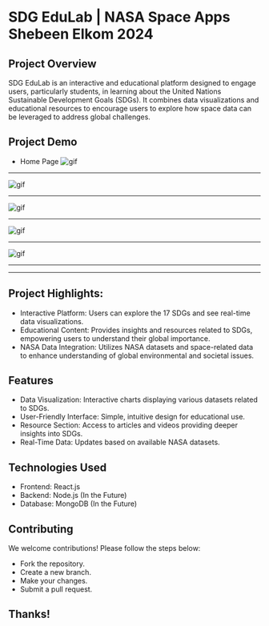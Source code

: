 # SDG EduLab | NASA Space Apps Shebeen Elkom 2024

## Project Overview
SDG EduLab is an interactive and educational platform designed to engage users, particularly students, in learning about the United Nations Sustainable Development Goals (SDGs). It combines data visualizations and educational resources to encourage users to explore how space data can be leveraged to address global challenges.

## Project Demo
- Home Page
![gif](Gifs_Demo/GIF_1.gif)

---

![gif](Gifs_Demo/GIF_2.gif)

---

![gif](Gifs_Demo/GIF_3.gif)

---

![gif](Gifs_Demo/GIF_4.gif)

---

![gif](Gifs_Demo/GIF_5.gif)


---
---

## Project Highlights:
- Interactive Platform: Users can explore the 17 SDGs and see real-time data visualizations.
- Educational Content: Provides insights and resources related to SDGs, empowering users to understand their global importance.
- NASA Data Integration: Utilizes NASA datasets and space-related data to enhance understanding of global environmental and societal issues.

## Features
- Data Visualization: Interactive charts displaying various datasets related to SDGs.
- User-Friendly Interface: Simple, intuitive design for educational use.
- Resource Section: Access to articles and videos providing deeper insights into SDGs.
- Real-Time Data: Updates based on available NASA datasets.


## Technologies Used
- Frontend: React.js
- Backend: Node.js (In the Future)
- Database: MongoDB (In the Future)

## Contributing
We welcome contributions! Please follow the steps below:
- Fork the repository.
- Create a new branch.
- Make your changes.
- Submit a pull request.


## Thanks!
